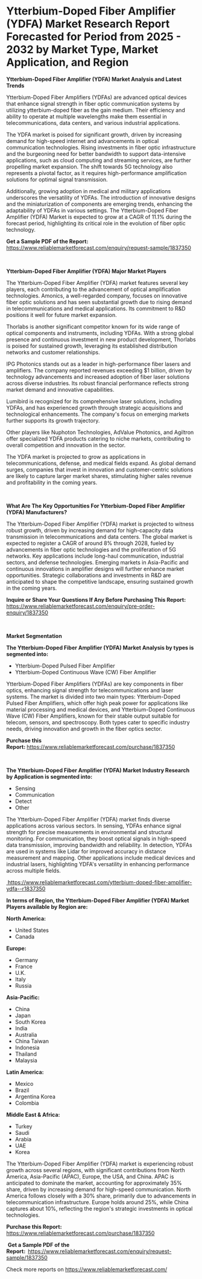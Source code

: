 <p><h1>Ytterbium-Doped Fiber Amplifier (YDFA) Market Research Report Forecasted for Period from 2025 -  2032 by Market Type, Market Application, and Region</h1></p><p><strong>Ytterbium-Doped Fiber Amplifier (YDFA) Market Analysis and Latest Trends</strong></p>
<p><p>Ytterbium-Doped Fiber Amplifiers (YDFAs) are advanced optical devices that enhance signal strength in fiber optic communication systems by utilizing ytterbium-doped fiber as the gain medium. Their efficiency and ability to operate at multiple wavelengths make them essential in telecommunications, data centers, and various industrial applications. </p><p>The YDFA market is poised for significant growth, driven by increasing demand for high-speed internet and advancements in optical communication technologies. Rising investments in fiber optic infrastructure and the burgeoning need for better bandwidth to support data-intensive applications, such as cloud computing and streaming services, are further propelling market expansion. The shift towards 5G technology also represents a pivotal factor, as it requires high-performance amplification solutions for optimal signal transmission.</p><p>Additionally, growing adoption in medical and military applications underscores the versatility of YDFAs. The introduction of innovative designs and the miniaturization of components are emerging trends, enhancing the adaptability of YDFAs in various settings. The Ytterbium-Doped Fiber Amplifier (YDFA) Market is expected to grow at a CAGR of 11.1% during the forecast period, highlighting its critical role in the evolution of fiber optic technology.</p></p>
<p><strong>Get a Sample PDF of the Report:&nbsp;</strong> <a href="https://www.reliablemarketforecast.com/enquiry/request-sample/1837350?utm_campaign=2481&utm_medium=2&utm_source=Github&utm_content=ia&utm_term=06042025&utm_id=ytterbium-doped-fiber-amplifier-ydfa">https://www.reliablemarketforecast.com/enquiry/request-sample/1837350</a></p>
<p>&nbsp;</p>
<p><strong>Ytterbium-Doped Fiber Amplifier (YDFA) Major Market Players</strong></p>
<p><p>The Ytterbium-Doped Fiber Amplifier (YDFA) market features several key players, each contributing to the advancement of optical amplification technologies. Amonics, a well-regarded company, focuses on innovative fiber optic solutions and has seen substantial growth due to rising demand in telecommunications and medical applications. Its commitment to R&D positions it well for future market expansion.</p><p>Thorlabs is another significant competitor known for its wide range of optical components and instruments, including YDFAs. With a strong global presence and continuous investment in new product development, Thorlabs is poised for sustained growth, leveraging its established distribution networks and customer relationships.</p><p>IPG Photonics stands out as a leader in high-performance fiber lasers and amplifiers. The company reported revenues exceeding $1 billion, driven by technology advancements and increased adoption of fiber laser solutions across diverse industries. Its robust financial performance reflects strong market demand and innovative capabilities.</p><p>Lumibird is recognized for its comprehensive laser solutions, including YDFAs, and has experienced growth through strategic acquisitions and technological enhancements. The company's focus on emerging markets further supports its growth trajectory.</p><p>Other players like Nuphoton Technologies, AdValue Photonics, and Agiltron offer specialized YDFA products catering to niche markets, contributing to overall competition and innovation in the sector.</p><p>The YDFA market is projected to grow as applications in telecommunications, defense, and medical fields expand. As global demand surges, companies that invest in innovation and customer-centric solutions are likely to capture larger market shares, stimulating higher sales revenue and profitability in the coming years.</p></p>
<p>&nbsp;</p>
<p><strong>What Are The Key Opportunities For Ytterbium-Doped Fiber Amplifier (YDFA) Manufacturers?</strong></p>
<p><p>The Ytterbium-Doped Fiber Amplifier (YDFA) market is projected to witness robust growth, driven by increasing demand for high-capacity data transmission in telecommunications and data centers. The global market is expected to register a CAGR of around 8% through 2028, fueled by advancements in fiber optic technologies and the proliferation of 5G networks. Key applications include long-haul communication, industrial sectors, and defense technologies. Emerging markets in Asia-Pacific and continuous innovations in amplifier designs will further enhance market opportunities. Strategic collaborations and investments in R&D are anticipated to shape the competitive landscape, ensuring sustained growth in the coming years.</p></p>
<p><strong>Inquire or Share Your Questions If Any Before Purchasing This Report:</strong> <a href="https://www.reliablemarketforecast.com/enquiry/pre-order-enquiry/1837350?utm_campaign=2481&utm_medium=2&utm_source=Github&utm_content=ia&utm_term=06042025&utm_id=ytterbium-doped-fiber-amplifier-ydfa">https://www.reliablemarketforecast.com/enquiry/pre-order-enquiry/1837350</a></p>
<p>&nbsp;</p>
<p><strong>Market Segmentation</strong></p>
<p><strong>The Ytterbium-Doped Fiber Amplifier (YDFA) Market Analysis by types is segmented into:</strong></p>
<p><ul><li>Ytterbium-Doped Pulsed Fiber Amplifier</li><li>Ytterbium-Doped Continuous Wave (CW) Fiber Amplifier</li></ul></p>
<p><p>Ytterbium-Doped Fiber Amplifiers (YDFAs) are key components in fiber optics, enhancing signal strength for telecommunications and laser systems. The market is divided into two main types: Ytterbium-Doped Pulsed Fiber Amplifiers, which offer high peak power for applications like material processing and medical devices, and Ytterbium-Doped Continuous Wave (CW) Fiber Amplifiers, known for their stable output suitable for telecom, sensors, and spectroscopy. Both types cater to specific industry needs, driving innovation and growth in the fiber optics sector.</p></p>
<p><strong>Purchase this Report:&nbsp;</strong><a href="https://www.reliablemarketforecast.com/purchase/1837350?utm_campaign=2481&utm_medium=2&utm_source=Github&utm_content=ia&utm_term=06042025&utm_id=ytterbium-doped-fiber-amplifier-ydfa">https://www.reliablemarketforecast.com/purchase/1837350</a></p>
<p>&nbsp;</p>
<p><strong>The Ytterbium-Doped Fiber Amplifier (YDFA) Market Industry Research by Application is segmented into:</strong></p>
<p><ul><li>Sensing</li><li>Communication</li><li>Detect</li><li>Other</li></ul></p>
<p><p>The Ytterbium-Doped Fiber Amplifier (YDFA) market finds diverse applications across various sectors. In sensing, YDFAs enhance signal strength for precise measurements in environmental and structural monitoring. For communication, they boost optical signals in high-speed data transmission, improving bandwidth and reliability. In detection, YDFAs are used in systems like Lidar for improved accuracy in distance measurement and mapping. Other applications include medical devices and industrial lasers, highlighting YDFA's versatility in enhancing performance across multiple fields.</p></p>
<p><a href="https://www.reliablemarketforecast.com/ytterbium-doped-fiber-amplifier-ydfa--r1837350?utm_campaign=2481&utm_medium=2&utm_source=Github&utm_content=ia&utm_term=06042025&utm_id=ytterbium-doped-fiber-amplifier-ydfa">&nbsp;https://www.reliablemarketforecast.com/ytterbium-doped-fiber-amplifier-ydfa--r1837350</a></p>
<p><strong>In terms of Region, the Ytterbium-Doped Fiber Amplifier (YDFA) Market Players available by Region are:</strong></p>
<p>
    <p> <strong> North America: </strong>
        <ul>
            <li>United States</li>
            <li>Canada</li>
        </ul>
        </p> 
    <p> <strong> Europe: </strong>
        <ul>
            <li>Germany</li>
            <li>France</li>
            <li>U.K.</li>
            <li>Italy</li>
            <li>Russia</li>
        </ul>
        </p> 
    <p> <strong> Asia-Pacific: </strong>
        <ul>
            <li>China</li>
            <li>Japan</li>
            <li>South Korea</li>
            <li>India</li>
            <li>Australia</li>
            <li>China Taiwan</li>
            <li>Indonesia</li>
            <li>Thailand</li>
            <li>Malaysia</li>
        </ul>
        </p> 
    <p> <strong> Latin America: </strong>
        <ul>
            <li>Mexico</li>
            <li>Brazil</li>
            <li>Argentina Korea</li>
            <li>Colombia</li>
        </ul>
        </p> 
    <p> <strong> Middle East & Africa: </strong>
        <ul>
            <li>Turkey</li>
            <li>Saudi</li>
            <li>Arabia</li>
            <li>UAE</li>
            <li>Korea</li>
        </ul>
    </p>
    </p>
<p><p>The Ytterbium-Doped Fiber Amplifier (YDFA) market is experiencing robust growth across several regions, with significant contributions from North America, Asia-Pacific (APAC), Europe, the USA, and China. APAC is anticipated to dominate the market, accounting for approximately 35% share, driven by increasing demand for high-speed communication. North America follows closely with a 30% share, primarily due to advancements in telecommunication infrastructure. Europe holds around 25%, while China captures about 10%, reflecting the region's strategic investments in optical technologies.</p></p>
<p><strong>Purchase this Report: </strong><a href="https://www.reliablemarketforecast.com/purchase/1837350?utm_campaign=2481&utm_medium=2&utm_source=Github&utm_content=ia&utm_term=06042025&utm_id=ytterbium-doped-fiber-amplifier-ydfa">https://www.reliablemarketforecast.com/purchase/1837350</a></p>
<p>&nbsp;<strong>Get a Sample PDF of the Report:&nbsp;&nbsp;</strong><a href="https://www.reliablemarketforecast.com/enquiry/request-sample/1837350?utm_campaign=2481&utm_medium=2&utm_source=Github&utm_content=ia&utm_term=06042025&utm_id=ytterbium-doped-fiber-amplifier-ydfa">https://www.reliablemarketforecast.com/enquiry/request-sample/1837350</a></p>
<p><strong></strong></p>
<p>Check more reports on <a href="https://www.reliablemarketforecast.com/?utm_campaign=2481&utm_medium=2&utm_source=Github&utm_content=ia&utm_term=06042025&utm_id=ytterbium-doped-fiber-amplifier-ydfa">https://www.reliablemarketforecast.com/</a></p>